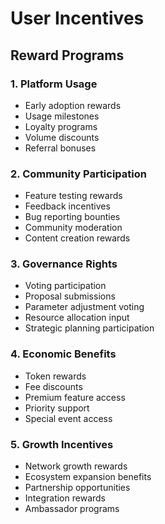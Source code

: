 # User Incentives

## Reward Programs

### 1. Platform Usage
- Early adoption rewards
- Usage milestones
- Loyalty programs
- Volume discounts
- Referral bonuses

### 2. Community Participation
- Feature testing rewards
- Feedback incentives
- Bug reporting bounties
- Community moderation
- Content creation rewards

### 3. Governance Rights
- Voting participation
- Proposal submissions
- Parameter adjustment voting
- Resource allocation input
- Strategic planning participation

### 4. Economic Benefits
- Token rewards
- Fee discounts
- Premium feature access
- Priority support
- Special event access

### 5. Growth Incentives
- Network growth rewards
- Ecosystem expansion benefits
- Partnership opportunities
- Integration rewards
- Ambassador programs 